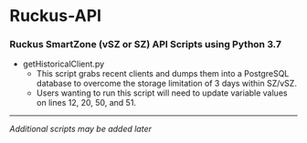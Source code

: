 # Ruckus-API
### Ruckus SmartZone (vSZ or SZ) API Scripts using Python 3.7

* getHistoricalClient.py
  * This script grabs recent clients and dumps them into a PostgreSQL database to overcome the storage limitation of 3 days within SZ/vSZ.
  * Users wanting to run this script will need to update variable values on lines 12, 20, 50, and 51.


------
*Additional scripts may be added later*
